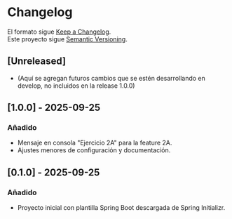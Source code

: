 # Changelog

El formato sigue [Keep a Changelog](https://keepachangelog.com/es-ES/1.0.0/).  
Este proyecto sigue [Semantic Versioning](https://semver.org/lang/es/).

## [Unreleased]
- (Aquí se agregan futuros cambios que se estén desarrollando en develop, no incluidos en la release 1.0.0)

## [1.0.0] - 2025-09-25
### Añadido
- Mensaje en consola "Ejercicio 2A" para la feature 2A.
- Ajustes menores de configuración y documentación.

## [0.1.0] - 2025-09-25
### Añadido
- Proyecto inicial con plantilla Spring Boot descargada de Spring Initializr.